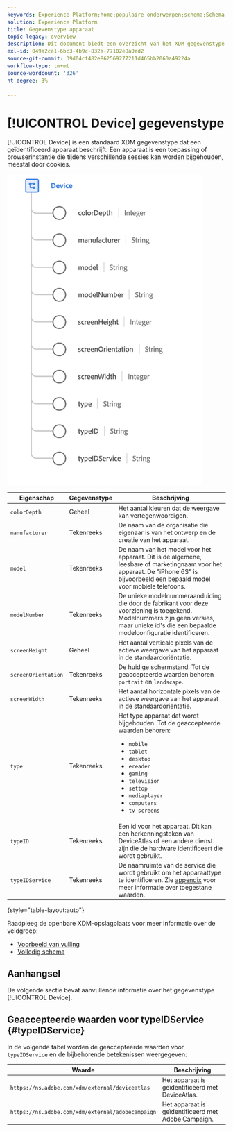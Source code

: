 ```yaml
---
keywords: Experience Platform;home;populaire onderwerpen;schema;Schema;XDM;velden;schema's;Schema's;apparaat;datatype;data-type;data-type;
solution: Experience Platform
title: Gegevenstype apparaat
topic-legacy: overview
description: Dit document biedt een overzicht van het XDM-gegevenstype van het apparaat.
exl-id: 049a2ca1-6bc3-4b9c-832a-77102e8a0ed2
source-git-commit: 39d04cf482e862569277211d465bb2060a49224a
workflow-type: tm+mt
source-wordcount: '326'
ht-degree: 3%

---
```


# [!UICONTROL Device] gegevenstype

[!UICONTROL Device] is een standaard XDM gegevenstype dat een geïdentificeerd apparaat beschrijft. Een apparaat is een toepassing of browserinstantie die tijdens verschillende sessies kan worden bijgehouden, meestal door cookies.

<img src="../images/data-types/device.png" width="450" /><br />

| Eigenschap | Gegevenstype | Beschrijving |
| --- | --- | --- |
| `colorDepth` | Geheel | Het aantal kleuren dat de weergave kan vertegenwoordigen. |
| `manufacturer` | Tekenreeks | De naam van de organisatie die eigenaar is van het ontwerp en de creatie van het apparaat. |
| `model` | Tekenreeks | De naam van het model voor het apparaat. Dit is de algemene, leesbare of marketingnaam voor het apparaat. De &quot;iPhone 6S&quot; is bijvoorbeeld een bepaald model voor mobiele telefoons. |
| `modelNumber` | Tekenreeks | De unieke modelnummeraanduiding die door de fabrikant voor deze voorziening is toegekend. Modelnummers zijn geen versies, maar unieke id&#39;s die een bepaalde modelconfiguratie identificeren. |
| `screenHeight` | Geheel | Het aantal verticale pixels van de actieve weergave van het apparaat in de standaardoriëntatie. |
| `screenOrientation` | Tekenreeks | De huidige schermstand. Tot de geaccepteerde waarden behoren `portrait` en `landscape`. |
| `screenWidth` | Tekenreeks | Het aantal horizontale pixels van de actieve weergave van het apparaat in de standaardoriëntatie. |
| `type` | Tekenreeks | Het type apparaat dat wordt bijgehouden. Tot de geaccepteerde waarden behoren: <ul><li>`mobile`</li><li>`tablet`</li><li>`desktop`</li><li>`ereader`</li><li>`gaming`</li><li>`television`</li><li>`settop`</li><li>`mediaplayer`</li><li>`computers`</li><li>`tv screens`</li></ul> |
| `typeID` | Tekenreeks | Een id voor het apparaat. Dit kan een herkenningsteken van DeviceAtlas of een andere dienst zijn die de hardware identificeert die wordt gebruikt. |
| `typeIDService` | Tekenreeks | De naamruimte van de service die wordt gebruikt om het apparaattype te identificeren. Zie [appendix](#typeIDService) voor meer informatie over toegestane waarden. |

{style=&quot;table-layout:auto&quot;}

Raadpleeg de openbare XDM-opslagplaats voor meer informatie over de veldgroep:

* [Voorbeeld van vulling](https://github.com/adobe/xdm/blob/master/components/datatypes/device.example.1.json)
* [Volledig schema](https://github.com/adobe/xdm/blob/master/components/datatypes/device.schema.json)

## Aanhangsel

De volgende sectie bevat aanvullende informatie over het gegevenstype [!UICONTROL Device].

## Geaccepteerde waarden voor typeIDService {#typeIDService}

In de volgende tabel worden de geaccepteerde waarden voor `typeIDService` en de bijbehorende betekenissen weergegeven:

| Waarde | Beschrijving |
| --- | --- |
| `https://ns.adobe.com/xdm/external/deviceatlas` | Het apparaat is geïdentificeerd met DeviceAtlas. |
| `https://ns.adobe.com/xdm/external/adobecampaign` | Het apparaat is geïdentificeerd met Adobe Campaign. |
